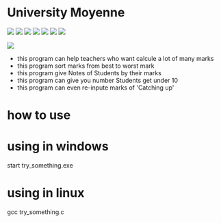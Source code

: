 # University Moyenne

![](https://img.shields.io/badge/%20input%20information%20of%20studient-%20-yellow)
![](https://img.shields.io/badge/save%20information-%20-red)
![](https://img.shields.io/badge/calculer%20moyenne-%20-bleu)
![](https://img.shields.io/badge/best%20mark-%20-purple)
![](https://img.shields.io/badge/system-lmd%20-brown)
![](https://img.shields.io/badge/for-teachers%20-pink)
![](https://img.shields.io/badge/Mr-lorenzo-orange)

![](https://www.brevetdescolleges.fr/articles/wp-content/uploads/2020/04/calculer-moyenne-min.png)
* this program can help teachers who want calcule a lot of many marks
* this program sort marks from best to worst mark
* this program give Notes of Students by their marks
* this program can give you number Students get under 10 
* this program can even re-inpute marks of 'Catching up'
# how to use

# using in windows
 start try_something.exe
# using in linux 
 gcc try_something.c
